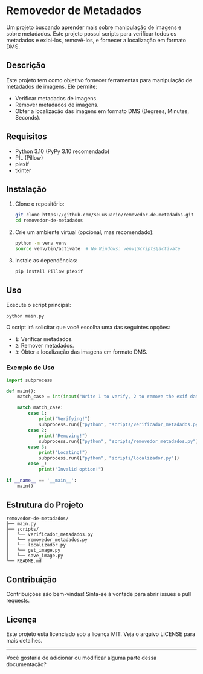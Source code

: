 # Removedor de Metadados

Um projeto buscando aprender mais sobre manipulação de imagens e sobre metadados. Este projeto possui scripts para verificar todos os metadados e exibi-los, removê-los, e fornecer a localização em formato DMS.

## Descrição

Este projeto tem como objetivo fornecer ferramentas para manipulação de metadados de imagens. Ele permite:

- Verificar metadados de imagens.
- Remover metadados de imagens.
- Obter a localização das imagens em formato DMS (Degrees, Minutes, Seconds).

## Requisitos

- Python 3.10 (PyPy 3.10 recomendado)
- PIL (Pillow)
- piexif
- tkinter

## Instalação

1. Clone o repositório:

    ```sh
    git clone https://github.com/seuusuario/removedor-de-metadados.git
    cd removedor-de-metadados
    ```

2. Crie um ambiente virtual (opcional, mas recomendado):

    ```sh
    python -m venv venv
    source venv/bin/activate  # No Windows: venv\Scripts\activate
    ```

3. Instale as dependências:

    ```sh
    pip install Pillow piexif
    ```

## Uso

Execute o script principal:

```sh
python main.py
```

O script irá solicitar que você escolha uma das seguintes opções:

- `1`: Verificar metadados.
- `2`: Remover metadados.
- `3`: Obter a localização das imagens em formato DMS.

### Exemplo de Uso

```python
import subprocess

def main():
    match_case = int(input("Write 1 to verify, 2 to remove the exif data and 3 to get location: "))

    match match_case:
        case 1:
            print("Verifying!")
            subprocess.run(["python", "scripts/verificador_metadados.py"])
        case 2:
            print("Removing!")
            subprocess.run(["python", "scripts/removedor_metadados.py"])
        case 3:
            print("Locating!")
            subprocess.run(["python", "scripts/localizador.py"])
        case _:
            print("Invalid option!")

if __name__ == '__main__':
    main()
```

## Estrutura do Projeto

```
removedor-de-metadados/
├── main.py
├── scripts/
│   └── verificador_metadados.py
│   └── removedor_metadados.py
│   └── localizador.py
│   └── get_image.py
│   └── save_image.py
└── README.md
```

## Contribuição

Contribuições são bem-vindas! Sinta-se à vontade para abrir issues e pull requests.

## Licença

Este projeto está licenciado sob a licença MIT. Veja o arquivo LICENSE para mais detalhes.

---

Você gostaria de adicionar ou modificar alguma parte dessa documentação?